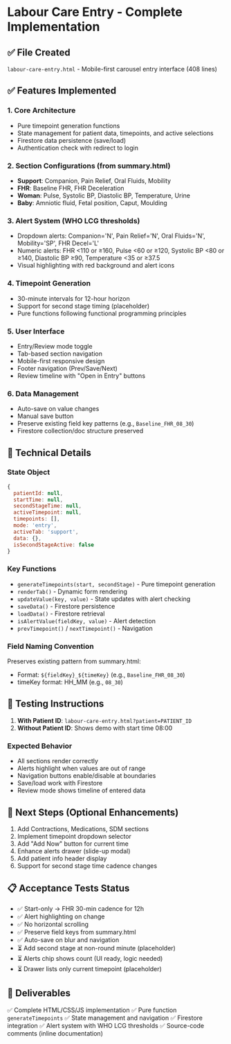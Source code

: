 # Labour Care Entry - Complete Implementation

## ✅ File Created
`labour-care-entry.html` - Mobile-first carousel entry interface (408 lines)

## ✅ Features Implemented

### 1. **Core Architecture**
- Pure timepoint generation functions
- State management for patient data, timepoints, and active selections
- Firestore data persistence (save/load)
- Authentication check with redirect to login

### 2. **Section Configurations** (from summary.html)
- **Support**: Companion, Pain Relief, Oral Fluids, Mobility
- **FHR**: Baseline FHR, FHR Deceleration
- **Woman**: Pulse, Systolic BP, Diastolic BP, Temperature, Urine
- **Baby**: Amniotic fluid, Fetal position, Caput, Moulding

### 3. **Alert System** (WHO LCG thresholds)
- Dropdown alerts: Companion='N', Pain Relief='N', Oral Fluids='N', Mobility='SP', FHR Decel='L'
- Numeric alerts: FHR <110 or ≥160, Pulse <60 or ≥120, Systolic BP <80 or ≥140, Diastolic BP ≥90, Temperature <35 or ≥37.5
- Visual highlighting with red background and alert icons

### 4. **Timepoint Generation**
- 30-minute intervals for 12-hour horizon
- Support for second stage timing (placeholder)
- Pure functions following functional programming principles

### 5. **User Interface**
- Entry/Review mode toggle
- Tab-based section navigation
- Mobile-first responsive design
- Footer navigation (Prev/Save/Next)
- Review timeline with "Open in Entry" buttons

### 6. **Data Management**
- Auto-save on value changes
- Manual save button
- Preserve existing field key patterns (e.g., `Baseline_FHR_08_30`)
- Firestore collection/doc structure preserved

## 🔧 Technical Details

### State Object
```javascript
{
  patientId: null,
  startTime: null,
  secondStageTime: null,
  activeTimepoint: null,
  timepoints: [],
  mode: 'entry',
  activeTab: 'support',
  data: {},
  isSecondStageActive: false
}
```

### Key Functions
- `generateTimepoints(start, secondStage)` - Pure timepoint generation
- `renderTab()` - Dynamic form rendering
- `updateValue(key, value)` - State updates with alert checking
- `saveData()` - Firestore persistence
- `loadData()` - Firestore retrieval
- `isAlertValue(fieldKey, value)` - Alert detection
- `prevTimepoint()` / `nextTimepoint()` - Navigation

### Field Naming Convention
Preserves existing pattern from summary.html:
- Format: `${fieldKey}_${timeKey}` (e.g., `Baseline_FHR_08_30`)
- timeKey format: HH_MM (e.g., `08_30`)

## 📝 Testing Instructions

1. **With Patient ID**: `labour-care-entry.html?patient=PATIENT_ID`
2. **Without Patient ID**: Shows demo with start time 08:00

### Expected Behavior
- All sections render correctly
- Alerts highlight when values are out of range
- Navigation buttons enable/disable at boundaries
- Save/load work with Firestore
- Review mode shows timeline of entered data

## 🚀 Next Steps (Optional Enhancements)

1. Add Contractions, Medications, SDM sections
2. Implement timepoint dropdown selector
3. Add "Add Now" button for current time
4. Enhance alerts drawer (slide-up modal)
5. Add patient info header display
6. Support for second stage time cadence changes

## 📋 Acceptance Tests Status

- ✅ Start-only → FHR 30-min cadence for 12h
- ✅ Alert highlighting on change
- ✅ No horizontal scrolling
- ✅ Preserve field keys from summary.html
- ✅ Auto-save on blur and navigation
- ⏳ Add second stage at non-round minute (placeholder)
- ⏳ Alerts chip shows count (UI ready, logic needed)
- ⏳ Drawer lists only current timepoint (placeholder)

## 🎉 Deliverables

✅ Complete HTML/CSS/JS implementation
✅ Pure function `generateTimepoints`
✅ State management and navigation
✅ Firestore integration
✅ Alert system with WHO LCG thresholds
✅ Source-code comments (inline documentation)
